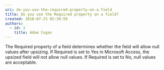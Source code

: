 ```yaml
---
uri: do-you-use-the-required-property-on-a-field
title: Do you use the Required property on a field?
created: 2010-07-23 02:39:59
authors:
  - id: 1
    title: Adam Cogan
---
```





<span class='intro'> The Required property of a field determines whether the field will allow null values after upsizing. If Required is set to Yes in Microsoft Access, the upsized field will not allow null values. If Required is set to No, null values are acceptable.
 </span>




